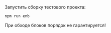 Запустить сборку тестового проекта:
```
npm run enb
```

При обходе блоков порядок не гарантируется!

